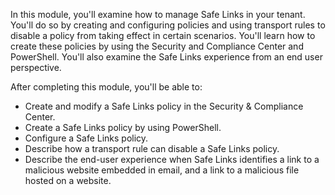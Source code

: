 In this module, you'll examine how to manage Safe Links in your tenant. You'll do so by creating and configuring policies and using transport rules to disable a policy from taking effect in certain scenarios. You'll learn how to create these policies by using the Security and Compliance Center and PowerShell. You'll also examine the Safe Links experience from an end user perspective.

After completing this module, you'll be able to:

 -  Create and modify a Safe Links policy in the Security &amp; Compliance Center.
 -  Create a Safe Links policy by using PowerShell.
 -  Configure a Safe Links policy.
 -  Describe how a transport rule can disable a Safe Links policy.
 -  Describe the end-user experience when Safe Links identifies a link to a malicious website embedded in email, and a link to a malicious file hosted on a website.

 
